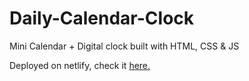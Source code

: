 # Daily-Calendar-Clock
Mini Calendar + Digital clock built with HTML, CSS &amp; JS

Deployed on netlify, check it [here.](https://fanciful-longma-892cab.netlify.app/)
